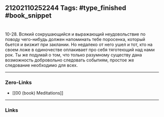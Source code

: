 21202110252244
Tags: #type_finished #book_snippet 
---
# 

 10-28. Всякий сокрушающийся и выражающий неудовольствие по поводу чего-нибудь должен напоминать тебе поросенка, который бьется и визжит при заклании. Но недалеко от него ушел и тот, кто на своем ложе в одиночестве оплакивает про себя тяготеющий над нами рок. Ты же подумай о том, что только разумному существу дана возможность добровольно следовать событиям,  простое же следование необходимо для всех. 

---
### Zero-Links
 - [[00 (book) Meditations]]
---
### Links

